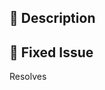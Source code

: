 <!-- ## Conventional Commit Reminder

Please ensure the **merge commit** for this PR follows the [Conventional Commits specification](https://www.conventionalcommits.org/en/v1.0.0/). -->

## 📝 Description

<!-- A brief description of the changes in this pull request. -->

## 🎯 Fixed Issue

Resolves <!-- issue ID here -->